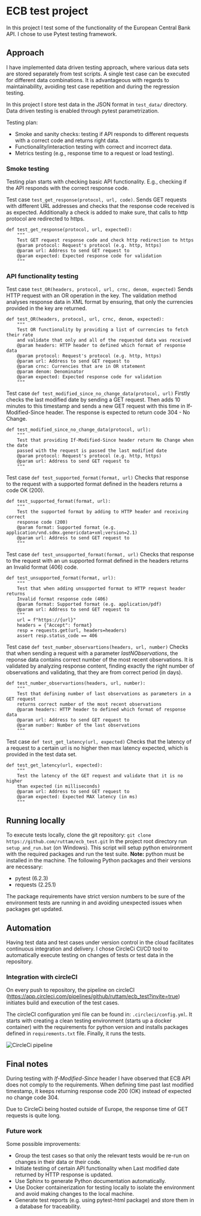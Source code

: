 # ECB test project

In this project I test some of the functionality of the European Central Bank API. I chose to use Pytest testing framework.

## Approach
I have implemented data driven testing approach, where various data sets are stored separately from test scripts. A single test case can be executed for different data combinations. It is advantageous with regards to maintainability, avoiding test case repetition and during the regression testing.

In this project I store test data in the JSON format in `test_data/` directory. Data driven testing is enabled through pytest parametrization.

Testing plan:

* Smoke and sanity checks: testing if API responds to different requests with a correct code and returns right data.
* Functionality/interaction testing with correct and incorrect data.
* Metrics testing (e.g., response time to a request or load testing).

### Smoke testing

Testing plan starts with checking basic API functionality. E.g., checking if the API responds with the correct response code.

Test case `test_get_response(protocol, url, code)`.
Sends GET requests with different URL addresses and checks that the response code received is as expected. Additionally a check is added to make sure, that calls to http protocol are redirected to https.

```
def test_get_response(protocol, url, expected):
    """
    Test GET request response code and check http redirection to https
    @param protocol: Request's protocol (e.g. http, https)
    @param url: Address to send GET request to
    @param expected: Expected response code for validation
    """
```

### API functionality testing



Test case `test_OR(headers, protocol, url, crnc, denom, expected)`
Sends HTTP request with an OR operation in the key. The validation method analyses response data in XML format by ensuring, that only the currencies provided in the key are returned.

```
def test_OR(headers, protocol, url, crnc, denom, expected):
    """
    Test OR functionality by providing a list of currencies to fetch their rate
    and validate that only and all of the requested data was received
    @param headers: HTTP header to defined which format of response data
    @param protocol: Request's protocol (e.g. http, https)
    @param url: Address to send GET request to
    @param crnc: Currencies that are in OR statement
    @param denom: Denominator
    @param expected: Expected response code for validation
    """
```

Test case `def test_modified_since_no_change_data(protocol, url)`
Firstly checks the last modified date by sending a GET request. Then adds 10 minutes to this timestamp and sends a new GET request with this time in If-Modified-Since header. The response is expected to return code 304 - No Change.

```
def test_modified_since_no_change_data(protocol, url):
    """
    Test that providing If-Modified-Since header return No Change when the date
    passed with the request is passed the last modified date
    @param protocol: Request's protocol (e.g. http, https)
    @param url: Address to send GET request to
    """
```

Test case `def test_supported_format(format, url)`
Checks that response to the request with a supported format defined in the headers returns a code OK (200).

```
def test_supported_format(format, url):
    """
    Test the supported format by adding to HTTP header and receiving correct
    response code (200)
    @param format: Supported format (e.g. application/vnd.sdmx.genericdata+xml;version=2.1)
    @param url: Address to send GET request to
    """
```

Test case `def test_unsupported_format(format, url)`
Checks that response to the request with an un supported format defined in the headers returns an Invalid format (406) code.

```
def test_unsupported_format(format, url):
    """
    Test that when adding unsupported format to HTTP request header returns
    Invalid format response code (406)
    @param format: Supported format (e.g. application/pdf)
    @param url: Address to send GET request to
    """
    url = f"https://{url}"
    headers = {"Accept": format}
    resp = requests.get(url, headers=headers)
    assert resp.status_code == 406
```

 Test case `def test_number_observartions(headers, url, number)`
 Checks that when sending a request with a parameter *lastNObservations*, the reponse data contains correct number of the most recent observations. It is validated by analyzing response content, finding exactly the right number of observations and validating, that they are from correct period (in days).

```
def test_number_observartions(headers, url, number):
    """
    Test that defining number of last observations as parameters in a GET request
    returns correct number of the most recent observations
    @param headers: HTTP header to defined which format of response data
    @param url: Address to send GET request to
    @param number: Number of the last observations
    """
```

Test case `def test_get_latency(url, expected)`
Checks that the latency of a request to a certain url is no higher then max latency expected, which is provided in the test data set.

```
def test_get_latency(url, expected):
    """
    Test the latency of the GET request and validate that it is no higher
    than expected (in milliseconds)
    @param url: Address to send GET request to
    @param expected: Expected MAX latency (in ms)
    """
```

## Running locally

To execute tests locally, clone the git repository: `git clone https://github.com/ruttam/ecb_test.git`
In the project root directory run `setup_and_run.bat` (on Windows). This script will setup python environment with the required packages and run the test suite. **Note:** python must be installed in the machine.
The following Python packages and their versions are necessary:
* pytest (6.2.3)
* requests (2.25.1)

The package requirements have strict version numbers to be sure of the environment tests are running in and avoiding unexpected issues when packages get updated.

## Automation

Having test data and test cases under version control in the cloud facilitates continuous integration and delivery. I chose CircleCi CI/CD tool to automatically execute testing on changes of tests or test data in the repository.

### Integration with circleCI
On every push to repository, the pipeline on circleCI (https://app.circleci.com/pipelines/github/ruttam/ecb_test?invite=true) initiates build and execution of the test cases.

The circleCI configuration yml file can be found in: `.circleci/config.yml`. It starts with creating a clean testing environment (starts up a docker container) with the requirements for python version and installs packages defined in `requirements.txt` file. Finally, it runs the tests.

![CircleCi pipeline](img/CircleCI_pipeline.png)

## Final notes

During testing with *If-Modified-Since* header I have observed that ECB API does not comply to the requirements. When defining time past last modified timestamp, it keeps returning response code 200 (OK) instead of expected no change code 304.

Due to CircleCi being hosted outside of Europe, the response time of GET requests is quite long.

### Future work

Some possible improvements:
* Group the test cases so that only the relevant tests would be re-run on changes in their data or their code.
* Initiate testing of certain API functionality when Last modified date returned by HTTP response is updated.
* Use Sphinx to generate Python documentation automatically.
* Use Docker containerization for testing locally to isolate the environment and avoid making changes to the local machine.
* Generate test reports (e.g. using pytest-html package) and store them in a database for traceability.
